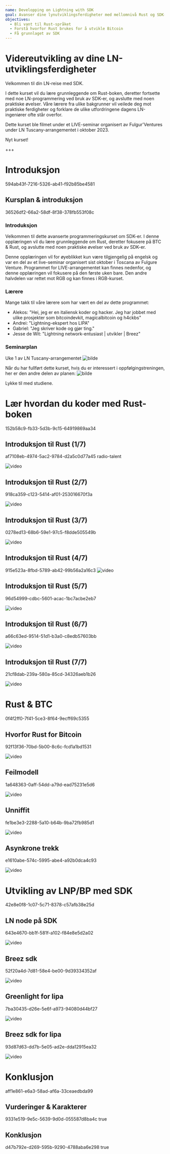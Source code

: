 ```yaml
---
name: Developping on Lightning with SDK
goal: Avanser dine lynutviklingsferdigheter med mellomnivå Rust og SDK-opplæring.
objectives:
  - Bli vant til Rust-språket
  - Forstå hvorfor Rust brukes for å utvikle Bitcoin
  - Få grunnlaget av SDK
---
```


# Videreutvikling av dine LN-utviklingsferdigheter

Velkommen til din LN-reise med SDK.

I dette kurset vil du lære grunnleggende om Rust-boken, deretter fortsette med noe LN-programmering ved bruk av SDK-er, og avslutte med noen praktiske øvelser. Våre lærere fra ulike bakgrunner vil veilede deg mot praktiske ferdigheter og forklare de ulike utfordringene dagens LN-ingeniører ofte står overfor.

Dette kurset ble filmet under et LIVE-seminar organisert av Fulgur'Ventures under LN Tuscany-arrangementet i oktober 2023.

Nyt kurset!

+++

# Introduksjon

<partId>594ab43f-7216-5326-ab41-f92b85be4581</partId>

## Kursplan & introduksjon

<chapterId>36526df2-66a2-58df-8f38-378fb553f08c</chapterId>

### Introduksjon

Velkommen til dette avanserte programmeringskurset om SDK-er. I denne opplæringen vil du lære grunnleggende om Rust, deretter fokusere på BTC & Rust, og avslutte med noen praktiske øvelser ved bruk av SDK-er.

Denne opplæringen vil for øyeblikket kun være tilgjengelig på engelsk og var en del av et live-seminar organisert sist oktober i Toscana av Fulgure Venture. Programmet for LIVE-arrangementet kan finnes nedenfor, og denne opplæringen vil fokusere på den første uken bare. Den andre halvdelen var rettet mot RGB og kan finnes i RGB-kurset.

### Lærere

Mange takk til våre lærere som har vært en del av dette programmet:

- Alekos: "Hei, jeg er en italiensk koder og hacker. Jeg har jobbet med ulike prosjekter som bitcoindevkit, magicalbitcoin og h4ckbs"
- Andrei: "Lightning-ekspert hos LIPA"
- Gabriel: "Jeg skriver kode og gjør ting."
- Jesse de Wit: "Lightning network-entusiast | utvikler | Breez"

### Seminarplan

Uke 1 av LN Tuscany-arrangementet
![bilde](assets/1.webp)

Når du har fullført dette kurset, hvis du er interessert i oppfølgingstreningen, her er den andre delen av planen:
![bilde](assets/2.webp)

Lykke til med studiene.

# Lær hvordan du koder med Rust-boken

<partId>152b58c9-fb33-5d3b-9c15-64919869aa34</partId>

## Introduksjon til Rust (1/7)

<chapterId>af7108eb-4974-5ac2-9784-d2a5c0d77a45</chapterId>
<professor>radio-talent</professor>

![video](https://www.youtube.com/watch?v=aZYhDXE_Gas)

## Introduksjon til Rust (2/7)

<chapterId>918ca359-c123-5414-af01-253016670f3a</chapterId>

![video](https://youtu.be/Xm8eCv4LQPc)

## Introduksjon til Rust (3/7)

<chapterId>0278ed13-68b6-59e1-97c5-f8dde505549b</chapterId>

![video](https://youtu.be/R8NeHvHT0uc)

## Introduksjon til Rust (4/7)

<chapterId>915e523a-8fbd-5789-ab42-99b56a2a16c3</chapterId>
![video](https://youtu.be/et8pKvYiO4c)

## Introduksjon til Rust (5/7)

<chapterId>96d54999-cdbc-5601-acac-1bc7acbe2eb7</chapterId>

![video](https://youtu.be/PxQkVmxOc40)

## Introduksjon til Rust (6/7)

<chapterId>a66c63ed-9514-51d1-b3a0-c8edb57603bb</chapterId>

![video](https://youtu.be/3C6hl9BW-Ho)

## Introduksjon til Rust (7/7)

<chapterId>21cf8dab-239a-580a-85cd-34326aeb1b26</chapterId>

![video](https://youtu.be/SBDcb_AauHM)

# Rust & BTC

<partId>0f4f2ff0-7f41-5ce3-8f64-9ecff69c5355</partId>

## Hvorfor Rust for Bitcoin

<chapterId>92f13f36-70bd-5b00-8c6c-fcd1a1bd1531</chapterId>

![video](https://youtu.be/veLj2w6ulpc)

## Feilmodell

<chapterId>1a648363-0aff-54dd-a79d-ead75231e5d6</chapterId>

![video](https://youtu.be/X3VKhLtKTRU)

## Unniffit

<chapterId>fe1be3e3-2288-5a10-b64b-9ba72fb985d1</chapterId>

![video](https://youtu.be/zro9GQpJrH0)

## Asynkrone trekk

<chapterId>e1610abe-574c-5995-abe4-a92b0dca4c93</chapterId>

![video](https://youtu.be/cz66eTfk0lw)

# Utvikling av LNP/BP med SDK

<partId>42e8e0f8-1c07-5c71-8378-c57afb38e25d</partId>

## LN node på SDK

<chapterId>643e4670-bb1f-581f-a102-f84e8e5d2a02</chapterId>

![video](https://youtu.be/aEzpxuhLdeo)

## Breez sdk

<chapterId>52f20a4d-7d81-58e4-be00-9d39334352af</chapterId>

![video](https://youtu.be/M3ad9BE6ovo)

## Greenlight for lipa

<chapterId>7ba30435-d26e-5e6f-a973-94080d44bf27</chapterId>

![video](https://youtu.be/gKiIPF4apeE)

## Breez sdk for lipa

<chapterId>93d87d63-dd7b-5e05-ad2e-dda12915ea32</chapterId>

![video](https://youtu.be/6VaIVvBKjLY)

# Konklusjon

<partId>aff1e861-e6a3-58ad-af6a-33ceaedbda99</partId>

## Vurderinger & Karakterer

<chapterId>9331e519-9e5c-5639-9d0d-055587d8ba4c</chapterId>
<isCourseReview>true</isCourseReview>

## Konklusjon

<chapterId>d47b792e-d269-595b-9290-4788aba6e298</chapterId>
<isCourseConclusion>true</isCourseConclusion>
